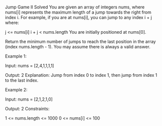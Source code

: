 Jump Game II
Solved 
You are given an array of integers nums, where nums[i] represents the maximum length of a jump towards the right from index i. For example, if you are at nums[i], you can jump to any index i + j where:

j <= nums[i]
i + j < nums.length
You are initially positioned at nums[0].

Return the minimum number of jumps to reach the last position in the array (index nums.length - 1). You may assume there is always a valid answer.

Example 1:

Input: nums = [2,4,1,1,1,1]

Output: 2
Explanation: Jump from index 0 to index 1, then jump from index 1 to the last index.

Example 2:

Input: nums = [2,1,2,1,0]

Output: 2
Constraints:

1 <= nums.length <= 1000
0 <= nums[i] <= 100
